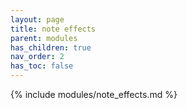 ```yaml
---
layout: page
title: note effects
parent: modules
has_children: true
nav_order: 2
has_toc: false
---
```


{% include modules/note_effects.md %}